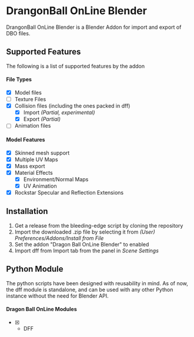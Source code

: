 #  DrangonBall OnLine Blender

DrangonBall OnLine Blender is a Blender Addon for import and export of DBO files. 


## Supported Features

The following is a list of supported features by the addon

#### File Types

- [X] Model files
- [ ] Texture Files
- [X] Collision files (including the ones packed in dff)
  - [X] Import *(Partial, experimental)*
  - [X] Export *(Partial)*
- [ ] Animation files

#### Model Features

- [X] Skinned mesh support
- [X] Multiple UV Maps
- [X] Mass export
- [X] Material Effects
  - [X] Environment/Normal Maps
  - [X] UV Animation
- [X] Rockstar Specular and Reflection Extensions

## Installation

1. Get a release from the bleeding-edge script by cloning the repository
2. Import the downloaded .zip file by selecting it from *(User) Preferences/Addons/Install from File*
3. Set the addon "Dragon Ball OnLine Blender" to enabled
4. Import dff from Import tab from the panel in *Scene Settings*

## Python Module

The python scripts have been designed with reusability in mind. As of now, the dff module is standalone, and can be used with any other Python instance without the need for Blender API.

#### Dragon Ball OnLine Modules

* [X] - DFF

